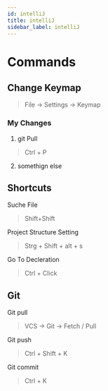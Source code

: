```yaml
---
id: intelliJ
title: intelliJ
sidebar_label: intelliJ
---
```


# Commands

## Change Keymap

> File -> Settings -> Keymap

### My Changes

1. git Pull
> Ctrl + P

2. somethign else


## Shortcuts

Suche File
>Shift+Shift

Project Structure Setting
>Strg + Shift + alt + s

Go To Decleration
>Ctrl + Click


## Git

Git pull
> VCS -> Git -> Fetch / Pull

Git push
> Ctrl + Shift + K

Git commit
> Ctrl + K
